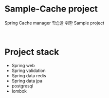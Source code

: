 # Sample-Cache project

Spring Cache manager 학습을 위한 Sample project

<br/>

# Project stack
- Spring web
- Spring validation
- Spring data redis
- Spring data jpa
- postgresql
- lombok
